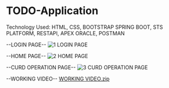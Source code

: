# TODO-Application

Technology  Used:
HTML, CSS, BOOTSTRAP
SPRING BOOT, STS PLATFORM, RESTAPI, APEX ORACLE, POSTMAN

--LOGIN PAGE--
![1 LOGIN PAGE](https://github.com/RAKSHIT-RAJ2028/TODO-Application/assets/131436298/c1a1be7c-f5bd-484b-83a9-69489fa6cf39)

--HOME PAGE--
![2 HOME PAGE](https://github.com/RAKSHIT-RAJ2028/TODO-Application/assets/131436298/289999f2-11d6-441e-baa0-cd907f4f70c5)

--CURD OPERATION PAGE--
![3 CURD OPERATION PAGE](https://github.com/RAKSHIT-RAJ2028/TODO-Application/assets/131436298/a825bef7-6fae-43ea-b6b6-5a5821984275)

--WORKING VIDEO--
[WORKING VIDEO.zip](https://github.com/RAKSHIT-RAJ2028/TODO-Application/files/15049749/WORKING.VIDEO.zip)


